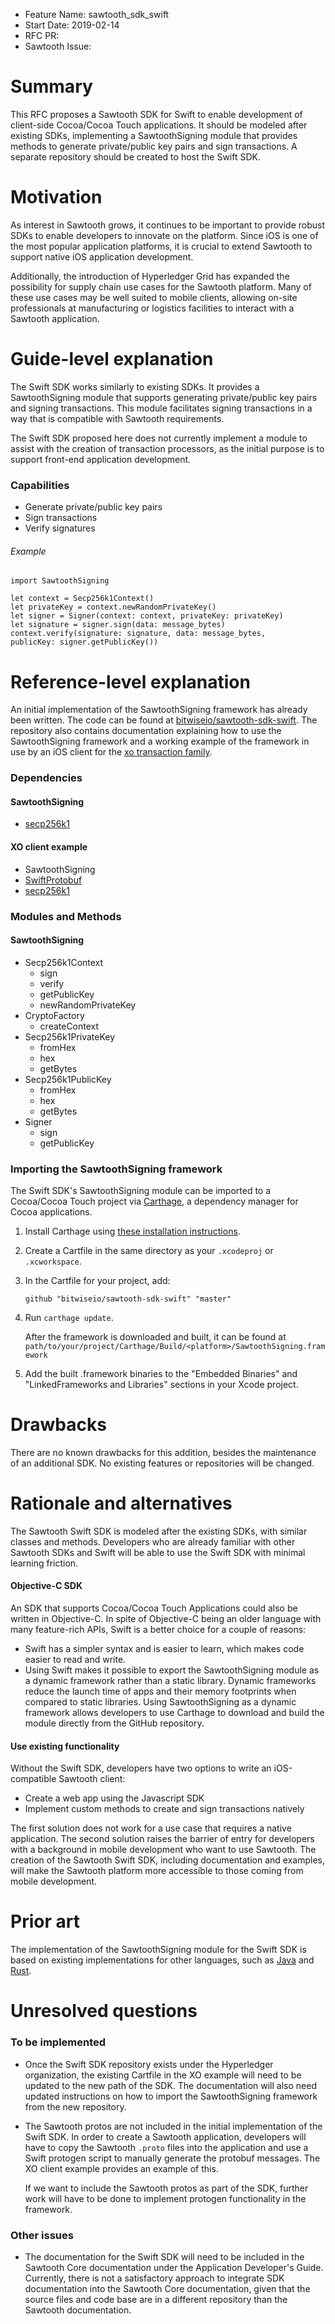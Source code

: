 - Feature Name: sawtooth_sdk_swift
- Start Date: 2019-02-14
- RFC PR:
- Sawtooth Issue:

# Summary
[summary]: #summary

This RFC proposes a Sawtooth SDK for Swift to enable development of
client-side Cocoa/Cocoa Touch applications. It should be modeled after
existing SDKs, implementing a SawtoothSigning module that provides methods
to generate private/public key pairs and sign transactions. A separate
repository should be created to host the Swift SDK.

# Motivation
[motivation]: #motivation

As interest in Sawtooth grows, it continues to be important to provide robust
SDKs to enable developers to innovate on the platform. Since iOS is one of the
most popular application platforms, it is crucial to extend Sawtooth to support
native iOS application development.

Additionally, the introduction of Hyperledger Grid has expanded the
possibility for supply chain use cases for the Sawtooth platform. Many of
these use cases may be well suited to mobile clients, allowing on-site
professionals at manufacturing or logistics facilities to interact with a
Sawtooth application.

# Guide-level explanation
[guide-level-explanation]: #guide-level-explanation

The Swift SDK works similarly to existing SDKs. It provides a
SawtoothSigning module that supports generating private/public key pairs and
signing transactions. This module facilitates signing transactions in a way
that is compatible with Sawtooth requirements.

The Swift SDK proposed here does not currently implement a module to assist
with the creation of transaction processors, as the initial purpose is to
support front-end application development.

### Capabilities

- Generate private/public key pairs
- Sign transactions
- Verify signatures

###### Example
```
import SawtoothSigning

let context = Secp256k1Context()
let privateKey = context.newRandomPrivateKey()
let signer = Signer(context: context, privateKey: privateKey)
let signature = signer.sign(data: message_bytes)
context.verify(signature: signature, data: message_bytes,
publicKey: signer.getPublicKey())
```

# Reference-level explanation
[reference-level-explanation]: #reference-level-explanation

An initial implementation of the SawtoothSigning framework has already been
written. The code can be found at
[bitwiseio/sawtooth-sdk-swift](https://github.com/bitwiseio/sawtooth-sdk-swift).
The repository also contains documentation explaining how to use the
SawtoothSigning framework and a working example of the framework in use by an
iOS client for the
[xo transaction family](https://sawtooth.hyperledger.org/docs/core/releases/latest/transaction_family_specifications/xo_transaction_family.html).

### Dependencies

#### SawtoothSigning
- [secp256k1](https://github.com/Boilertalk/secp256k1.swift)

#### XO client example
- SawtoothSigning
- [SwiftProtobuf](https://github.com/apple/swift-protobuf/)
- [secp256k1](https://github.com/Boilertalk/secp256k1.swift)

### Modules and Methods

#### SawtoothSigning
- Secp256k1Context
  - sign
  - verify
  - getPublicKey
  - newRandomPrivateKey
- CryptoFactory
  - createContext
- Secp256k1PrivateKey
  - fromHex
  - hex
  - getBytes
- Secp256k1PublicKey
  - fromHex
  - hex
  - getBytes
- Signer
  - sign
  - getPublicKey

### Importing the SawtoothSigning framework
The Swift SDK's SawtoothSigning module can be imported to a Cocoa/Cocoa Touch
project via [Carthage](https://github.com/Carthage/Carthage), a dependency
manager for Cocoa applications.

1. Install Carthage using
[these installation instructions](https://github.com/Carthage/Carthage#installing-carthage).

2. Create a Cartfile in the same directory as your `.xcodeproj` or
`.xcworkspace`.

3. In the Cartfile for your project, add:
   ```
   github "bitwiseio/sawtooth-sdk-swift" "master"
   ```

4. Run `carthage update`.

   After the framework is downloaded and built, it can be found at `path/to/your/project/Carthage/Build/<platform>/SawtoothSigning.framework`

5. Add the built .framework binaries to the "Embedded Binaries" and
"LinkedFrameworks and Libraries" sections in your Xcode project.

# Drawbacks
[drawbacks]: #drawbacks

There are no known drawbacks for this addition, besides the maintenance of an
additional SDK. No existing features or repositories will be changed.

# Rationale and alternatives
[alternatives]: #alternatives

The Sawtooth Swift SDK is modeled after the existing SDKs, with similar 
classes and methods. Developers who are already familiar with other Sawtooth
SDKs and Swift will be able to use the Swift SDK with minimal learning
friction.

#### Objective-C SDK

An SDK that supports Cocoa/Cocoa Touch Applications could also be written in
Objective-C. In spite of Objective-C being an older language with many
feature-rich APIs, Swift is a better choice for a couple of reasons:

- Swift has a simpler syntax and is easier to learn, which makes code easier
  to read and write.
- Using Swift makes it possible to export the SawtoothSigning module as a
  dynamic framework rather than a static library. Dynamic frameworks reduce
  the launch time of apps and their memory footprints when compared to static
  libraries. Using SawtoothSigning as a dynamic framework allows developers
  to use Carthage to download and build the module directly from the GitHub
  repository.

#### Use existing functionality

Without the Swift SDK, developers have two options to write an iOS-compatible 
Sawtooth client:
- Create a web app using the Javascript SDK
- Implement custom methods to create and sign transactions natively

The first solution does not work for a use case that requires a native
application. The second solution raises the barrier of entry for developers
with a background in mobile development who want to use Sawtooth. The creation
of the Sawtooth Swift SDK, including documentation and examples, will make the
Sawtooth platform more accessible to those coming from mobile development.

# Prior art
[prior-art]: #prior-art

The implementation of the SawtoothSigning module for the Swift SDK is based
on existing implementations for other languages, such as 
[Java](https://github.com/hyperledger/sawtooth-sdk-java/tree/master/sawtooth-sdk-signing/src/main/java/sawtooth/sdk/signing) 
and
[Rust](https://github.com/hyperledger/sawtooth-sdk-rust/blob/master/src/signing/secp256k1.rs).

# Unresolved questions
[unresolved]: #unresolved-questions

### To be implemented

- Once the Swift SDK repository exists under the Hyperledger organization,
  the existing Cartfile in the XO example will need to be updated to the new
  path of the SDK. The documentation will also need updated instructions on
  how to import the SawtoothSigning framework from the new repository.

- The Sawtooth protos are not included in the initial implementation of the
  Swift SDK. In order to create a Sawtooth application, developers will have 
  to copy the Sawtooth `.proto` files into the application and use a Swift
  protogen script to manually generate the protobuf messages. The XO client
  example provides an example of this.

  If we want to include the Sawtooth protos as part of the SDK, further work
  will have to be done to implement protogen functionality in the framework.

### Other issues

- The documentation for the Swift SDK will need to be included in the
  Sawtooth Core documentation under the Application Developer's Guide.
  Currently, there is not a satisfactory approach to integrate SDK
  documentation into the Sawtooth Core documentation, given that the source
  files and code base are in a different repository than the Sawtooth
  documentation.
